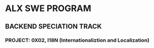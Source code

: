 # ALX SWE PROGRAM
## BACKEND SPECIATION TRACK
### PROJECT: 0X02, I18N (Internationaliztion and Localization)

